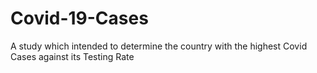 # Covid-19-Cases
A study which intended to determine the country with the highest Covid Cases against its Testing Rate
